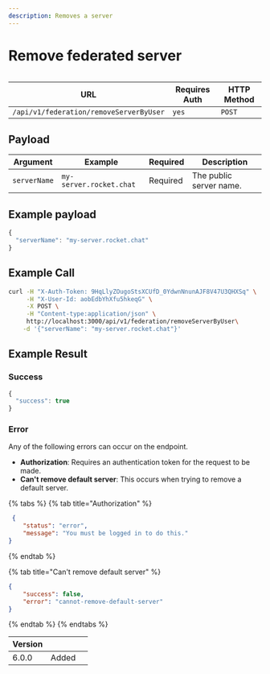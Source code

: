 ```yaml
---
description: Removes a server
---
```


# Remove federated server

<figure><img src="../../../../../../.gitbook/assets/enterprise.jpg" alt=""><figcaption></figcaption></figure>

| URL                                     | Requires Auth | HTTP Method |
| --------------------------------------- | ------------- | ----------- |
| `/api/v1/federation/removeServerByUser` | `yes`         | `POST`      |

## Payload

| Argument     | Example                 | Required | Description             |
| ------------ | ----------------------- | -------- | ----------------------- |
| `serverName` | `my-server.rocket.chat` | Required | The public server name. |

## Example payload

```javascript
{
  "serverName": "my-server.rocket.chat"
}
```

## Example Call

```bash
curl -H "X-Auth-Token: 9HqLlyZOugoStsXCUfD_0YdwnNnunAJF8V47U3QHXSq" \
     -H "X-User-Id: aobEdbYhXfu5hkeqG" \
     -X POST \
     -H "Content-type:application/json" \
     http://localhost:3000/api/v1/federation/removeServerByUser\
    -d '{"serverName": "my-server.rocket.chat"}'
```

## Example Result

### Success

```javascript
{
  "success": true
}
```

### Error

Any of the following errors can occur on the endpoint.

* **Authorization**: Requires an authentication token for the request to be made.
* **Can't remove default server**: This occurs when trying to remove a default server.

{% tabs %}
{% tab title="Authorization" %}
```json
 {
    "status": "error",
    "message": "You must be logged in to do this."
}
```
{% endtab %}

{% tab title="Can't remove default server" %}
```json
{
    "success": false,
    "error": "cannot-remove-default-server"
}
```
{% endtab %}
{% endtabs %}

<table><thead><tr><th>Version</th><th></th><th data-hidden></th></tr></thead><tbody><tr><td>6.0.0</td><td>Added</td><td></td></tr></tbody></table>
